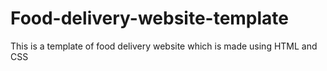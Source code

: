 # Food-delivery-website-template

This is a template of food delivery website which is made using HTML and CSS
